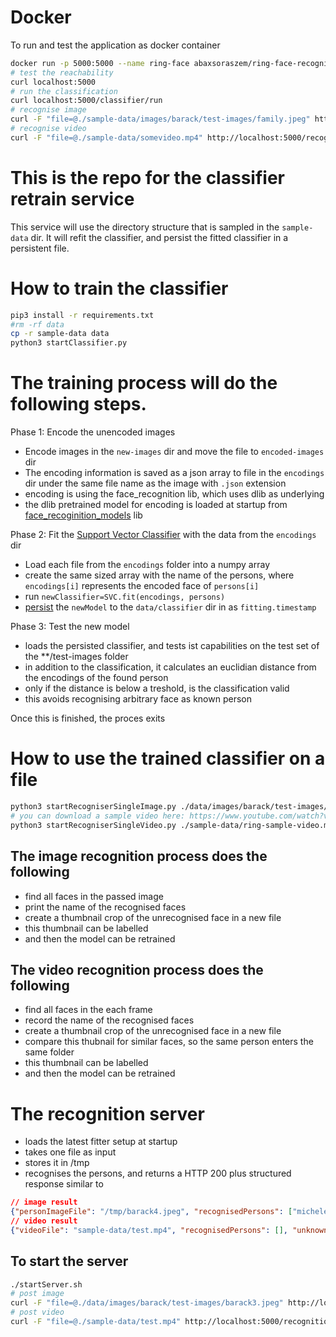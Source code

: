 # Docker
To run and test the application as docker container
```bash
docker run -p 5000:5000 --name ring-face abaxsoraszem/ring-face-recognition-server:latest
# test the reachability
curl localhost:5000
# run the classification
curl localhost:5000/classifier/run
# recognise image
curl -F "file=@./sample-data/images/barack/test-images/family.jpeg" http://localhost:5000/recognition/singe-image
# recognise video
curl -F "file=@./sample-data/somevideo.mp4" http://localhost:5000/recognition/singe-video
```

# This is the repo for the classifier retrain service

This service will use the directory structure that is sampled in the `sample-data` dir. It will refit the classifier, and persist the fitted classifier in a persistent file. 

# How to train the classifier
```bash
pip3 install -r requirements.txt
#rm -rf data
cp -r sample-data data
python3 startClassifier.py
```

# The training process will do the following steps.

Phase 1: Encode the unencoded images
* Encode images in the `new-images` dir and move the file to `encoded-images` dir
* The encoding information is saved as a json array to file in the `encodings` dir under the same file name as the image with `.json` extension
* encoding is using the face_recognition lib, which uses dlib as underlying
* the dlib pretrained model for encoding is loaded at startup from [face_recoginition_models](https://github.com/ageitgey/face_recognition_models/tree/master/face_recognition_models/models) lib


Phase 2: Fit the [Support Vector Classifier](https://scikit-learn.org/stable/modules/svm.html#svm-classification) with the data from the `encodings` dir
* Load each file from the `encodings` folder into a numpy array
* create the same sized array with the name of the persons, where `encodings[i]` represents the encoded face of `persons[i]`
* run `newClassifier=SVC.fit(encodings, persons)`
* [persist](https://scikit-learn.org/stable/modules/model_persistence.html) the `newModel` to the `data/classifier` dir in as `fitting.timestamp` 

Phase 3: Test the new model
* loads the persisted classifier, and tests ist capabilities on the test set of the **/test-images folder
* in addition to the classification, it calculates an euclidian distance from the encodings of the found person
* only if the distance is below a treshold, is the classification valid
* this avoids recognising arbitrary face as known person


Once this is finished, the proces exits

# How to use the trained classifier on a file
```bash
python3 startRecogniserSingleImage.py ./data/images/barack/test-images/barack4.jpeg
# you can download a sample video here: https://www.youtube.com/watch?v=4P-4PlwTcoE
python3 startRecogniserSingleVideo.py ./sample-data/ring-sample-video.mp4
```

## The image recognition process does the following
* find all faces in the passed image
* print the name of the recognised faces
* create a thumbnail crop of the unrecognised face in a new file
* this thumbnail can be labelled
* and then the model can be retrained

## The video recognition process does the following
* find all faces in the each frame
* record the name of the recognised faces
* create a thumbnail crop of the unrecognised face in a new file
* compare this thubnail for similar faces, so the same person enters the same folder
* this thumbnail can be labelled
* and then the model can be retrained


# The recognition server
* loads the latest fitter setup at startup
* takes one file as input
* stores it in /tmp
* recognises the persons, and returns a HTTP 200 plus structured response similar to
```json
// image result
{"personImageFile": "/tmp/barack4.jpeg", "recognisedPersons": ["michele", "barack"], "unknownPersons": []}
// video result
{"videoFile": "sample-data/test.mp4", "recognisedPersons": [], "unknownPersons": [{"name": "unknown-1", "images": 2}, {"name": "unknown-2", "images": 2}, {"name": "unknown-3", "images": 1}]}
```

## To start the server 
```bash
./startServer.sh
# post image
curl -F "file=@./data/images/barack/test-images/barack3.jpeg" http://localhost:5000/recognition/singe-image
# post video
curl -F "file=@./sample-data/test.mp4" http://localhost:5000/recognition/singe-video

```
